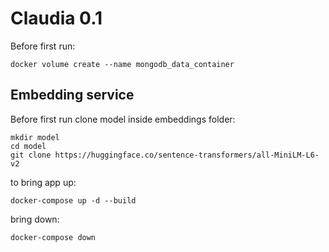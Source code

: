 # Claudia 0.1

Before first run:

`docker volume create --name mongodb_data_container`

## Embedding service

Before first run clone model inside embeddings folder:

    mkdir model  
    cd model  
    git clone https://huggingface.co/sentence-transformers/all-MiniLM-L6-v2


to bring app up:

`
docker-compose up -d --build
`

bring down:

`
docker-compose down
`
